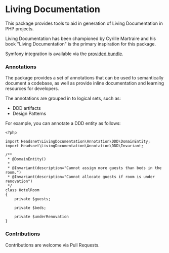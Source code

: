 Living Documentation
==

This package provides tools to aid in generation of Living Documentation in PHP projects.

Living Documentation has been championed by Cyrille Martraire and his book "Living Documentation" is the primary 
inspiration for this package.

Symfony integration is available via the [provided bundle](https://github.com/headsnet/living-documentation-bundle).

### Annotations

The package provides a set of annotations that can be used to semantically document a codebase, as well as provide 
inline documentation and learning resources for developers.

The annotations are grouped in to logical sets, such as:

* DDD artifacts
* Design Patterns

For example, you can annotate a DDD entity as follows:

```
<?php

import Headsnet\LivingDocumentation\Annotation\DDD\DomainEntity;
import Headsnet\LivingDocumentation\Annotation\DDD\Invariant;

/**
 * @DomainEntity()
 *
 * @Invariant(description="Cannot assign more guests than beds in the room.")
 * @Invariant(description="Cannot allocate guests if room is under renovation")
 */
class HotelRoom
{
    private $guests;

    private $beds;

    private $underRenovation
}
```

### Contributions

Contributions are welcome via Pull Requests.
